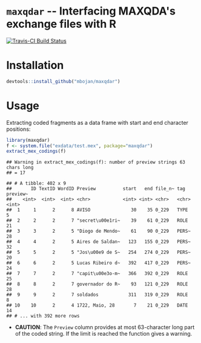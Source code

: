 `maxqdar` -- Interfacing MAXQDA's exchange files with R
================

[![Travis-CI Build Status](https://travis-ci.org/mbojan/maxqdar.svg?branch=master)](https://travis-ci.org/mbojan/maxqdar)

Installation
============

``` r
devtools::install_github("mbojan/maxqdar")
```

Usage
=====

Extracting coded fragments as a data frame with start and end character positions:

``` r
library(maxqdar)
f <- system.file("exdata/test.mex", package="maxqdar")
extract_mex_codings(f)
```

    ## Warning in extract_mex_codings(f): number of preview strings 63 chars long
    ## = 17

    ## # A tibble: 402 x 9
    ##       ID TextID WordID Preview          start   end file_n~ tag   preview~
    ##    <int>  <int>  <int> <chr>            <int> <int> <chr>   <chr>    <int>
    ##  1     1      2      8 AVISO               30    35 0_229   TYPE         5
    ##  2     2      2      7 "secret\u00e1ri~    39    61 0_229   ROLE        21
    ##  3     3      2      5 "Diogo de Mendo~    61    90 0_229   PERS~       28
    ##  4     4      2      5 Aires de Saldan~   123   155 0_229   PERS~       32
    ##  5     5      2      5 "Jos\u00e9 de S~   254   274 0_229   PERS~       20
    ##  6     6      2      5 Lucas Ribeiro d~   392   417 0_229   PERS~       24
    ##  7     7      2      7 "capit\u00e3o-m~   366   392 0_229   ROLE        25
    ##  8     8      2      7 governador do R~    93   121 0_229   ROLE        28
    ##  9     9      2      7 soldados           311   319 0_229   ROLE         8
    ## 10    10      2      4 1722, Maio, 28       7    21 0_229   DATE        14
    ## # ... with 392 more rows

-   **CAUTION**: The `Preview` column provides at most 63-character long part of the coded string. If the limit is reached the function gives a warning.
